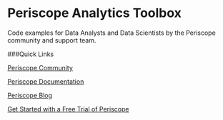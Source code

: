 # Periscope Analytics Toolbox

Code examples for Data Analysts and Data Scientists by the Periscope community and support team. 

###Quick Links

[Periscope Community](https://community.periscopedata.com/)

[Periscope Documentation](https://doc.periscopedata.com/)

[Periscope Blog](https://www.periscopedata.com/blog)

[Get Started with a Free Trial of Periscope](https://lp.periscopedata.com/start-free-trial)